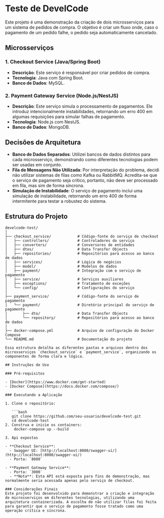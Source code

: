 # Teste de DevelCode

Este projeto é uma demonstração da criação de dois microsserviços para um sistema de pedidos de compra. O objetivo é criar um fluxo onde, caso o pagamento de um pedido falhe, o pedido seja automaticamente cancelado.

## Microsserviços

### 1. Checkout Service (Java/Spring Boot)
- **Descrição**: Este serviço é responsável por criar pedidos de compra.
- **Tecnologia**: Java com Spring Boot.
- **Banco de Dados**: MySQL.

### 2. Payment Gateway Service (Node.js/NestJS)
- **Descrição**: Este serviço simula o processamento de pagamentos. Ele introduz intencionalmente instabilidades, retornando um erro 400 em algumas requisições para simular falhas de pagamento.
- **Tecnologia**: Node.js com NestJS.
- **Banco de Dados**: MongoDB.

## Decisões de Arquitetura

- **Banco de Dados Separados**: Utilizei bancos de dados distintos para cada microsserviço, demonstrando como diferentes tecnologias podem ser usadas em conjunto.
- **Fila de Mensagens Não Utilizada**: Por interpretação do problema, decidi não utilizar sistemas de filas como Kafka ou RabbitMQ. Acredita-se que o serviço de pagamento seja crítico, portanto, não deve ser processado em fila, mas sim de forma síncrona.
- **Simulação de Instabilidade**: O serviço de pagamento inclui uma simulação de instabilidade, retornando um erro 400 de forma intermitente para testar a robustez do sistema.

## Estrutura do Projeto

```plaintext
develcode-test/
│
├── checkout_service/            # Código-fonte do serviço de checkout
│   ├── controllers/             # Controladores do serviço
│   ├── converters/              # Conversores de entidades
│   ├── dtos/                    # Data Transfer Objects
│   ├── repositories/            # Repositórios para acesso ao banco de dados
│   ├── services/                # Lógica de negócios
│   ├── model/                   # Modelos de dados
│   ├── payment/                 # Integração com o serviço de pagamento
│   ├── service/                 # Serviços auxiliares
│   ├── exceptions/              # Tratamento de exceções
│   └── config/                  # Configurações do serviço
│
├── payment_service/             # Código-fonte do serviço de pagamento
│   └── payment/                 # Diretório principal do serviço de pagamento
│       ├── dto/                 # Data Transfer Objects
│       └── repository/          # Repositórios para acesso ao banco de dados
│
├── docker-compose.yml           # Arquivo de configuração do Docker Compose
└── README.md                    # Documentação do projeto

Essa estrutura detalha as diferentes pastas e arquivos dentro dos microsserviços `checkout_service` e `payment_service`, organizando os componentes de forma clara e lógica.

## Instruções de Uso

### Pré-requisitos

- [Docker](https://www.docker.com/get-started)
- [Docker Compose](https://docs.docker.com/compose/)

### Executando a Aplicação

1. Clone o repositório:

   ```bash
   git clone https://github.com/seu-usuario/develcode-test.git
   cd develcode-test
2. Construa e inicie os containers:
    docker-compose up --build

3. Api expostas

- **Checkout Service**:
  - Swagger UI: [http://localhost:8080/swagger-ui/](http://localhost:8080/swagger-ui/)
  - Porta: `8080`
  
- **Payment Gateway Service**:
  - Porta: `3000`
  - **Nota**: Esta API está exposta para fins de demonstração, mas normalmente seria acessada apenas pelo serviço de checkout.

### Considerações Finais
Este projeto foi desenvolvido para demonstrar a criação e integração de microsserviços em diferentes tecnologias, utilizando uma arquitetura containerizada. A escolha de não utilizar filas foi feita para garantir que o serviço de pagamento fosse tratado como uma operação crítica e síncrona.